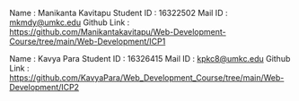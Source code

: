 <!-- My Details -->
Name       : Manikanta Kavitapu
Student ID : 16322502
Mail ID    : mkmdy@umkc.edu
Github Link : https://github.com/Manikantakavitapu/Web-Development-Course/tree/main/Web-Development/ICP1


<!-- Partner Details -->

Name        : Kavya Para
Student ID  : 16326415
Mail ID     :  kpkc8@umkc.edu
Github Link : https://github.com/KavyaPara/Web_Development_Course/tree/main/Web-Development/ICP2





